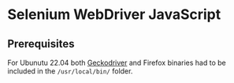 # Selenium WebDriver JavaScript

## Prerequisites

For Ubunutu 22.04 both [Geckodriver](https://github.com/mozilla/geckodriver/releases/) and Firefox binaries had to be included in the `/usr/local/bin/` folder.
